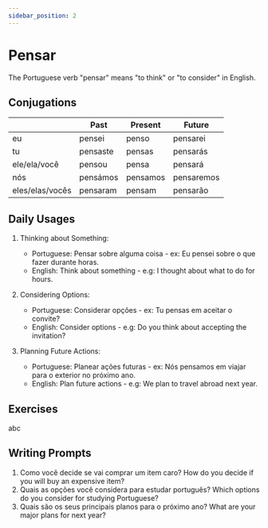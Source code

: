 ```yaml
---
sidebar_position: 2
---
```


# Pensar

The Portuguese verb "pensar" means "to think" or "to consider" in English.

## Conjugations

|                 | Past     | Present  | Future     |
| --------------- | -------- | -------- | ---------- |
| eu              | pensei   | penso    | pensarei   |
| tu              | pensaste | pensas   | pensarás   |
| ele/ela/você    | pensou   | pensa    | pensará    |
| nós             | pensámos | pensamos | pensaremos |
| eles/elas/vocês | pensaram | pensam   | pensarão   |

## Daily Usages

1. Thinking about Something:

   - Portuguese: Pensar sobre alguma coisa - ex: Eu pensei sobre o que fazer durante horas.
   - English: Think about something - e.g: I thought about what to do for hours.

2. Considering Options:

   - Portuguese: Considerar opções - ex: Tu pensas em aceitar o convite?
   - English: Consider options - e.g: Do you think about accepting the invitation?

3. Planning Future Actions:

   - Portuguese: Planear ações futuras - ex: Nós pensamos em viajar para o exterior no próximo ano.
   - English: Plan future actions - e.g: We plan to travel abroad next year.

## Exercises

abc

## Writing Prompts

1. Como você decide se vai comprar um item caro? How do you decide if you will buy an expensive item?
2. Quais as opções você considera para estudar português? Which options do you consider for studying Portuguese?
3. Quais são os seus principais planos para o próximo ano? What are your major plans for next year?
